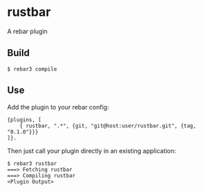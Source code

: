 rustbar
=====

A rebar plugin

Build
-----

    $ rebar3 compile

Use
---

Add the plugin to your rebar config:

    {plugins, [
        { rustbar, ".*", {git, "git@host:user/rustbar.git", {tag, "0.1.0"}}}
    ]}.

Then just call your plugin directly in an existing application:


    $ rebar3 rustbar
    ===> Fetching rustbar
    ===> Compiling rustbar
    <Plugin Output>

